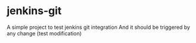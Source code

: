 # jenkins-git

A simple project to test jenkins git integration
And it should be triggered by any change
(test modification)

